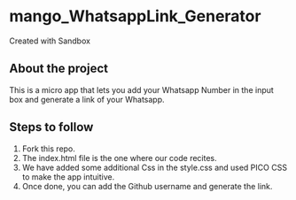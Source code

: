 # mango_WhatsappLink_Generator
Created with Sandbox

## About the project
This is a micro app that lets you add your Whatsapp Number in the input box and generate a link of your Whatsapp.

## Steps to follow
1. Fork this repo.
2. The index.html file is the one where our code recites.
3. We have added some additional Css in the style.css and used PICO CSS to make the app intuitive.
4. Once done, you can add the Github username and generate the link.

